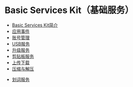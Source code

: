 # Basic Services Kit（基础服务）

- [Basic Services Kit简介](basic-services-kit-overview.md)
- [应用事件](common-event/Readme-CN.md)
- [账号管理](account/Readme-CN.md)
- [USB服务](usb/Readme-CN.md)
- [升级服务](update/Readme-CN.md)
- [剪贴板服务](pasteboard/Readme-CN.md)
- [上传下载](request/Readme-CN.md)
- [压缩与解压](compress/Readme-CN.md)
<!--Del-->
- [划词服务](selectionInput/Readme-CN.md)
<!--DelEnd-->